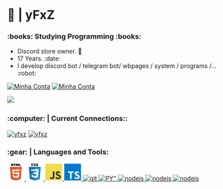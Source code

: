 <p align="center">
<br><h1 align="left">🥊 <b>|</b> yFxZ</h1>
<h3 align="left">:books: Studying Programming :books:</h3>
<ul>
    <li>Discord store owner. 🛒</li>
    <li>17 Years. :date:</li>
    <li>I develop discord bot / telegram bot/ wbpages / system / programs /... :robot:</li>
</ul>
<a href="https://discord.com/users/295689199879716885"><img src="https://img.shields.io/badge/-@yfxzown_-4169E1?style=flat&labelColor=7289da&logo=discord&logoColor=white" alt="Minha Conta" /></a>
<a href="https://discord.gg/k5c2yKeJRA"><img src="https://img.shields.io/badge/-🎈 yFxZ Store 🎈_-4169E1?style=flat&labelColor=7289da&logo=discord&logoColor=white" alt="Minha Conta" /></a>

![](https://discord.c99.nl/widget/theme-3/295689199879716885.png)

<h3 align="left">:computer: <b>|</b> Current Connections::</h3>
<p align="left">
<a href="https://instagram.com/yfxzown" target="blank"><img align="center" src="https://cdn-icons-png.flaticon.com/512/87/87390.png" alt="yfxz" height="40" width="40" /></a>
<a href="https://www.youtube.com/@fxzowner" target="blank"><img align="center" src="https://cdn-icons-png.flaticon.com/512/109/109197.png" alt="yfxz" height="40" width="40" /></a> 
</p>
</p>


<h3 align="left">:gear: <b>|</b> Languages ​​and Tools:</h3>

<p align="left"> <a href="https://www.w3.org/html/" target="_blank"> <img src="https://raw.githubusercontent.com/devicons/devicon/master/icons/html5/html5-original-wordmark.svg" alt="html5" width="40" height="40"/> </a><a href="https://www.w3schools.com/css/" target="_blank"> <img src="https://raw.githubusercontent.com/devicons/devicon/master/icons/css3/css3-original-wordmark.svg" alt="css3" width="40" height="40"/> </a> <a href="https://developer.mozilla.org/en-US/docs/Web/JavaScript" target="_blank"> <img src="https://raw.githubusercontent.com/devicons/devicon/master/icons/javascript/javascript-original.svg" alt="javascript" width="40" height="40"/> </a><a href="https://www.typescriptlang.org/" target="_blank"> <img src="https://raw.githubusercontent.com/devicons/devicon/master/icons/typescript/typescript-original.svg" alt="typescript" width="40" height="40"/> </a> <a href="https://git-scm.com/" target="_blank"> <img src="https://www.vectorlogo.zone/logos/git-scm/git-scm-icon.svg" alt="git" width="40" height="40"/> </a> <a href="https://www.python.org/" target="_blank"> <img src="https://upload.wikimedia.org/wikipedia/commons/thumb/1/1f/Python_logo_01.svg/2048px-Python_logo_01.svg.png" alt=PY" width="40" height="40"/> </a> <a href="https://nodejs.org" target="_blank"> <img src="https://cdn-icons-png.flaticon.com/512/5968/5968322.png" alt="nodejs" width="40" height="40"/> </a> <a href="https://nodejs.org/" target="_blank"> 
 <a href="https://nodejs.org" target="_blank"> <img src="https://upload.wikimedia.org/wikipedia/commons/thumb/c/cd/Visual_Studio_2017_Logo.svg/1200px-Visual_Studio_2017_Logo.svg.png" alt="nodejs" width="40" height="40"/> </a> <a href="https://visualstudio.microsoft.com/pt-br/" target="_blank"> 
  <a href="https://visualstudio.microsoft.com/pt-br/" target="_blank"> <img src="https://upload.wikimedia.org/wikipedia/commons/thumb/2/2d/Visual_Studio_Code_1.18_icon.svg/800px-Visual_Studio_Code_1.18_icon.svg.png" alt="nodejs" width="40" height="40"/> </a> <a href="https://visualstudio.microsoft.com/pt-br/" target="_blank"> 
